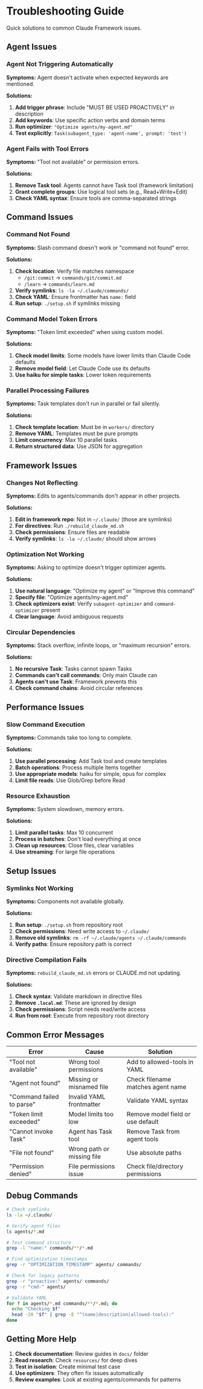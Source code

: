 # Troubleshooting Guide

Quick solutions to common Claude Framework issues.

## Agent Issues

### Agent Not Triggering Automatically

**Symptoms:** Agent doesn't activate when expected keywords are mentioned.

**Solutions:**
1. **Add trigger phrase**: Include "MUST BE USED PROACTIVELY" in description
2. **Add keywords**: Use specific action verbs and domain terms
3. **Run optimizer**: `"Optimize agents/my-agent.md"`
4. **Test explicitly**: `Task(subagent_type: 'agent-name', prompt: 'test')`

### Agent Fails with Tool Errors

**Symptoms:** "Tool not available" or permission errors.

**Solutions:**
1. **Remove Task tool**: Agents cannot have Task tool (framework limitation)
2. **Grant complete groups**: Use logical tool sets (e.g., Read+Write+Edit)
3. **Check YAML syntax**: Ensure tools are comma-separated strings

## Command Issues

### Command Not Found

**Symptoms:** Slash command doesn't work or "command not found" error.

**Solutions:**
1. **Check location**: Verify file matches namespace
   - `/git:commit` → `commands/git/commit.md`
   - `/learn` → `commands/learn.md`
2. **Verify symlinks**: `ls -la ~/.claude/commands/`
3. **Check YAML**: Ensure frontmatter has `name:` field
4. **Run setup**: `./setup.sh` if symlinks missing

### Command Model Token Errors

**Symptoms:** "Token limit exceeded" when using custom model.

**Solutions:**
1. **Check model limits**: Some models have lower limits than Claude Code defaults
2. **Remove model field**: Let Claude Code use its defaults
3. **Use haiku for simple tasks**: Lower token requirements

### Parallel Processing Failures

**Symptoms:** Task templates don't run in parallel or fail silently.

**Solutions:**
1. **Check template location**: Must be in `workers/` directory
2. **Remove YAML**: Templates must be pure prompts
3. **Limit concurrency**: Max 10 parallel tasks
4. **Return structured data**: Use JSON for aggregation

## Framework Issues

### Changes Not Reflecting

**Symptoms:** Edits to agents/commands don't appear in other projects.

**Solutions:**
1. **Edit in framework repo**: Not in `~/.claude/` (those are symlinks)
2. **For directives**: Run `./rebuild_claude_md.sh`
3. **Check permissions**: Ensure files are readable
4. **Verify symlinks**: `ls -la ~/.claude/` should show arrows

### Optimization Not Working

**Symptoms:** Asking to optimize doesn't trigger optimizer agents.

**Solutions:**
1. **Use natural language**: "Optimize my agent" or "Improve this command"
2. **Specify file**: "Optimize agents/my-agent.md"
3. **Check optimizers exist**: Verify `subagent-optimizer` and `command-optimizer` present
4. **Clear language**: Avoid ambiguous requests

### Circular Dependencies

**Symptoms:** Stack overflow, infinite loops, or "maximum recursion" errors.

**Solutions:**
1. **No recursive Task**: Tasks cannot spawn Tasks
2. **Commands can't call commands**: Only main Claude can
3. **Agents can't use Task**: Framework prevents this
4. **Check command chains**: Avoid circular references

## Performance Issues

### Slow Command Execution

**Symptoms:** Commands take too long to complete.

**Solutions:**
1. **Use parallel processing**: Add Task tool and create templates
2. **Batch operations**: Process multiple items together
3. **Use appropriate models**: haiku for simple, opus for complex
4. **Limit file reads**: Use Glob/Grep before Read

### Resource Exhaustion

**Symptoms:** System slowdown, memory errors.

**Solutions:**
1. **Limit parallel tasks**: Max 10 concurrent
2. **Process in batches**: Don't load everything at once
3. **Clean up resources**: Close files, clear variables
4. **Use streaming**: For large file operations

## Setup Issues

### Symlinks Not Working

**Symptoms:** Components not available globally.

**Solutions:**
1. **Run setup**: `./setup.sh` from repository root
2. **Check permissions**: Need write access to `~/.claude/`
3. **Remove old symlinks**: `rm -rf ~/.claude/agents ~/.claude/commands`
4. **Verify paths**: Ensure repository path is correct

### Directive Compilation Fails

**Symptoms:** `rebuild_claude_md.sh` errors or CLAUDE.md not updating.

**Solutions:**
1. **Check syntax**: Validate markdown in directive files
2. **Remove `.local.md`**: These are ignored by design
3. **Check permissions**: Script needs read/write access
4. **Run from root**: Execute from repository root directory

## Common Error Messages

| Error | Cause | Solution |
|-------|-------|----------|
| "Tool not available" | Wrong tool permissions | Add to allowed-tools in YAML |
| "Agent not found" | Missing or misnamed file | Check filename matches agent name |
| "Command failed to parse" | Invalid YAML frontmatter | Validate YAML syntax |
| "Token limit exceeded" | Model limits too low | Remove model field or use default |
| "Cannot invoke Task" | Agent has Task tool | Remove Task from agent tools |
| "File not found" | Wrong path or missing file | Use absolute paths |
| "Permission denied" | File permissions issue | Check file/directory permissions |

## Debug Commands

```bash
# Check symlinks
ls -la ~/.claude/

# Verify agent files
ls agents/*.md

# Test command structure
grep -l "name:" commands/**/*.md

# Find optimization timestamps
grep -r "OPTIMIZATION_TIMESTAMP" agents/ commands/

# Check for legacy patterns
grep -r "proactive:" agents/ commands/
grep -r "cmd-" agents/

# Validate YAML
for f in agents/*.md commands/**/*.md; do
  echo "Checking $f"
  head -20 "$f" | grep -E "^(name|description|allowed-tools):"
done
```

## Getting More Help

1. **Check documentation**: Review guides in `docs/` folder
2. **Read research**: Check `resources/` for deep dives
3. **Test in isolation**: Create minimal test case
4. **Use optimizers**: They often fix issues automatically
5. **Review examples**: Look at existing agents/commands for patterns